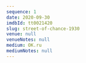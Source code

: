 ```yaml
---
sequence: 1
date: 2020-09-30
imdbId: tt0021420
slug: street-of-chance-1930
venue: null
venueNotes: null
medium: OK.ru
mediumNotes: null
---
```


